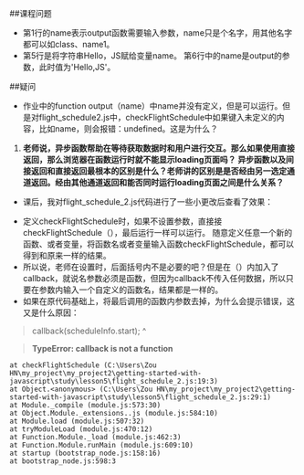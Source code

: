 ##课程问题
* 第1行的name表示output函数需要输入参数，name只是个名字，用其他名字都可以如class、name1。
* 第5行是将字符串Hello，JS赋给变量name。
第6行中的name是output的参数，此时值为'Hello,JS'。



##疑问






*  作业中的function output（name）中name并没有定义，但是可以运行。但是对flight_schedule2.js中，checkFlightSchedule中如果键入未定义的内容，比如name，则会报错：undefined。这是为什么？





1. **老师说，异步函数帮助在等待获取数据时和用户进行交互。那么如果使用直接返回，那么浏览器在函数运行时就不能显示loading页面吗？
异步函数以及间接返回和直接返回最根本的区别是什么？老师讲的区别是是否经由另一选定通道返回。经由其他通道返回和能否同时运行loading页面之间是什么关系？**






* 课后，我对flight_schedule_2.js代码进行了一些小更改后查看了效果：
 - 定义checkFlightSchedule时，如果不设置参数，直接接checkFlightSchedule（），最后运行一样可以运行。
随意定义任意一个新的函数、或者变量，将函数名或者变量输入函数checkFlightSchedule，都可以得到和原来一样的结果。
 - 所以说，老师在设置时，后面括号内不是必要的吧？但是在（）内加入了callback，就说名参数必须是函数，但因为callback不传入任何数据，所以只要在参数内输入一个自定义的函数名，结果都是一样的。
 - 如果在原代码基础上，将最后调用的函数内参数去掉，为什么会提示错误，这又是什么原因：
>callback(scheduleInfo.start);
  ^

>**TypeError: callback is not a function**
>
    at checkFlightSchedule (C:\Users\Zou HN\my_project\my_project2\getting-started-with-javascript\study\lesson5\flight_schedule_2.js:19:3)   
    at Object.<anonymous> (C:\Users\Zou HN\my_project\my_project2\getting-started-with-javascript\study\lesson5\flight_schedule_2.js:29:1)   
    at Module._compile (module.js:573:30)        
    at Object.Module._extensions..js (module.js:584:10)
    at Module.load (module.js:507:32)
    at tryModuleLoad (module.js:470:12)  
    at Function.Module._load (module.js:462:3)                                        
    at Function.Module.runMain (module.js:609:10)
    at startup (bootstrap_node.js:158:16)
    at bootstrap_node.js:598:3
